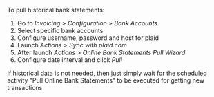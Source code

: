 To pull historical bank statements:

1.  Go to *Invoicing \> Configuration \> Bank Accounts*
2.  Select specific bank accounts
3.  Configure username, password and host for plaid
4.  Launch *Actions \> Sync with plaid.com*
5.  After launch *Actions \> Online Bank Statements Pull Wizard*
6.  Configure date interval and click *Pull*

If historical data is not needed, then just simply wait for the
scheduled activity "Pull Online Bank Statements" to be executed for
getting new transactions.

